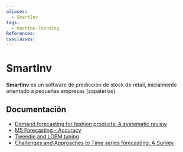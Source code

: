 ```yaml
---
aliases:
  - SmartInv
tags:
  - machine-learning
References: 
cssclasses:
---
```

# SmartInv

**SmartInv** es un software de predicción de stock de retail, inicialmente orientado a pequeñas empresas (zapaterías). 

## Documentación

- [Demand forecasting for fashion products: A systematic review](https://pdf.sciencedirectassets.com/271676/1-s2.0-S0169207023X00053/1-s2.0-S0169207023000134/main.pdf?X-Amz-Security-Token=IQoJb3JpZ2luX2VjEA0aCXVzLWVhc3QtMSJHMEUCIQCy%2BultEJ6rKzhdaOMZZtbqkEnWcPGfIbt42wIIWAnZQwIgPPCUkatlsDVenXuq5XF5FbaYcViKfnsAbL%2Bx9cyulEkquwUIpf%2F%2F%2F%2F%2F%2F%2F%2F%2F%2FARAFGgwwNTkwMDM1NDY4NjUiDKwMRVci4qLsN82KBCqPBZRDFT8g73E17UsFrQVim%2FCZ1hfS6MB5cvl3%2B3CXUkF%2Bh3r7izyW760%2B74WYW2%2ByGy6fuRSU9ACnrOQZtSghPQgqYvhKy4zkGTnnsYD6Smka0BJJDaEh8S0nwq%2BGXWlYpcos9T8qROk6v4xNsfXMCA6FMkmjwHOjbxsxmak5338qNZxXNd%2Bn95tDR%2BsBWgAcNbqtabaKaeVYU9SRLYh1o%2FY%2B3cWRc%2FnWrzt%2FTU4zrk8rXEay%2BT3QOVYRNzHw4H5bBHsu3pYqEmn8Kv%2FuyFY5gWINnDINFGPbzvmB2NDfn5guOut7SWwbFyyi2o927XFcVhQX8vHtCU1WEqs6HH5iMH%2FAwoKMrBHxYiB1eWqCjnp8VmCqm%2Fd0k%2FHX2P9AH1gOZzAMbczYHOVaE7ZImPKUXQcINQChtxcEPiJCImSprKDpEPh7MrCtK9rj5XcP3rDMKTgGrZVTx44SO%2FMawd57YoUlJMZf6ipjO2CJ3Ru9xsFmE8iACL2L349qgdhB2zZN7l%2BXeTFhTFJTZNXTFVZUBAE1%2Fbx6omnmkxTUHqWXcF7no5fzEGFYMmtKwvU9lBp6GFYGRFk8sj8Tqv%2FHedPn6zR1Uyamy8HycLAFFHi2oK5Iak7p3FJQPFulYRaaQ2ILdpYWy9XbqQP%2BHVPwiNekOr8Zgvr8G3z%2FEZoby94yohm2c%2FaIODlqgJOiOObzYrpsUjNUn6PwjDPFM1GCQf4s0SUV6u%2BU%2BlVXBcHDHbvyeGOyyybARZJdxHVsqstlRzWPAXp26hTacwqISJDwaxjOavP2P1BdnjkGSKzcgTHq1FYK%2BsRbsPBfrm8Q4baOw3nWVe1b12PedbMzSr5m149sz%2FDp4qfFFBIdtr0q1GmEZsUwz6jIwAY6sQG5xTZfxyTtyNR%2B%2B4ht0mAQwb9jqIRS3bUb0geXZDNPzWkhpFPIM4QKxNDQKlAGiikl3y5p7ugbe96nS%2F6vfIIL102Ihq7qqvLmjnpXbfwyimBjaP8plcLTaYyu4AveNwk7QUiC2vkTE8Nfzk%2FSqK6VcA1ZDIB%2BGQCIizRd654YWMCvvj0gXzaA6ninoqlEKk5VopHkcEKwPlE38Pe04YHngX3x29kpaBvtJAYAC6ylRPQ%3D&X-Amz-Algorithm=AWS4-HMAC-SHA256&X-Amz-Date=20250430T125743Z&X-Amz-SignedHeaders=host&X-Amz-Expires=300&X-Amz-Credential=ASIAQ3PHCVTYYR7ZMZ4O%2F20250430%2Fus-east-1%2Fs3%2Faws4_request&X-Amz-Signature=b2487750902ab6368f1d511835d60a5bf05e80d1da885915832682ca5bf67921&hash=b66cafeea1c5dd2fd54857c06d71ce6649435d30875595c7c33d7e9ef446fd8a&host=68042c943591013ac2b2430a89b270f6af2c76d8dfd086a07176afe7c76c2c61&pii=S0169207023000134&tid=spdf-483b9d72-b276-440d-a77f-bbf52534ae37&sid=1517883d4e82654d84991e551929e2dd5c21gxrqb&type=client&tsoh=d3d3LnNjaWVuY2VkaXJlY3QuY29t&rh=d3d3LnNjaWVuY2VkaXJlY3QuY29t&ua=1f135d57595554500355&rr=938734e0fb233a95&cc=es) 
- [M5 Forecasting - Accuracy](https://www.kaggle.com/c/m5-forecasting-accuracy/discussion/150614)
- [Tweedie and LGBM tuning](https://www.kaggle.com/code/beezus666/tweedie-and-lgbm-tuning)
- [Challenges and Approaches to Time series forecasting: A Survey](https://www.researchgate.net/publication/348176423_Challenges_and_Approaches_to_Time_series_forecasting_A_Survey)
